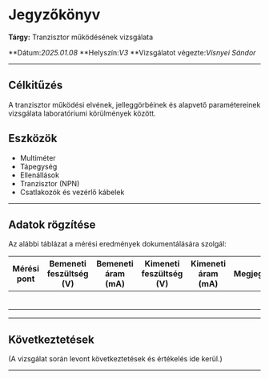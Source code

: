 # Jegyzőkönyv

**Tárgy:** Tranzisztor működésének vizsgálata

**Dátum:*2025.01.08* 
**Helyszín:*V3* 
**Vizsgálatot végezte:*Visnyei Sándor* 

---

## Célkitűzés
A tranzisztor működési elvének, jelleggörbéinek és alapvető paramétereinek vizsgálata laboratóriumi körülmények között.

## Eszközök
- Multiméter
- Tápegység
- Ellenállások 
- Tranzisztor (NPN)
- Csatlakozók és vezérlő kábelek

---

## Adatok rögzítése
Az alábbi táblázat a mérési eredmények dokumentálására szolgál:

| Mérési pont | Bemeneti feszültség (V) | Bemeneti áram (mA) | Kimeneti feszültség (V) | Kimeneti áram (mA) | Megjegyzések |
|----------------|-------------------------|----------------------|--------------------------|---------------------|----------------|
|                |                         |                      |                          |                     |                |
|                |                         |                      |                          |                     |                |
|                |                         |                      |                          |                     |                |
|                |                         |                      |                          |                     |                |
|                |                         |                      |                          |                     |                |
|                |                         |                      |                          |                     |                |

---

## Következtetések

(A vizsgálat során levont következtetések és értékelés ide kerül.)

---
